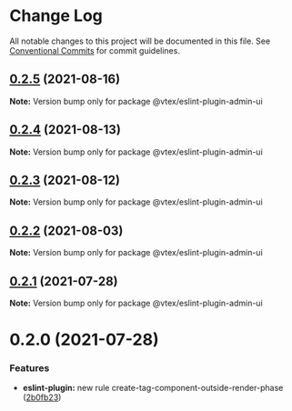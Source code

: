 # Change Log

All notable changes to this project will be documented in this file.
See [Conventional Commits](https://conventionalcommits.org) for commit guidelines.

## [0.2.5](https://github.com/vtex/onda/compare/@vtex/eslint-plugin-admin-ui@0.2.4...@vtex/eslint-plugin-admin-ui@0.2.5) (2021-08-16)

**Note:** Version bump only for package @vtex/eslint-plugin-admin-ui

## [0.2.4](https://github.com/vtex/onda/compare/@vtex/eslint-plugin-admin-ui@0.2.3...@vtex/eslint-plugin-admin-ui@0.2.4) (2021-08-13)

**Note:** Version bump only for package @vtex/eslint-plugin-admin-ui

## [0.2.3](https://github.com/vtex/onda/compare/@vtex/eslint-plugin-admin-ui@0.2.2...@vtex/eslint-plugin-admin-ui@0.2.3) (2021-08-12)

**Note:** Version bump only for package @vtex/eslint-plugin-admin-ui

## [0.2.2](https://github.com/vtex/onda/compare/@vtex/eslint-plugin-admin-ui@0.2.1...@vtex/eslint-plugin-admin-ui@0.2.2) (2021-08-03)

**Note:** Version bump only for package @vtex/eslint-plugin-admin-ui

## [0.2.1](https://github.com/vtex/onda/compare/@vtex/eslint-plugin-admin-ui@0.2.0...@vtex/eslint-plugin-admin-ui@0.2.1) (2021-07-28)

**Note:** Version bump only for package @vtex/eslint-plugin-admin-ui

# 0.2.0 (2021-07-28)

### Features

- **eslint-plugin:** new rule create-tag-component-outside-render-phase ([2b0fb23](https://github.com/vtex/onda/commit/2b0fb23b76a90fc7de3279011d790c3357eaa38c))
